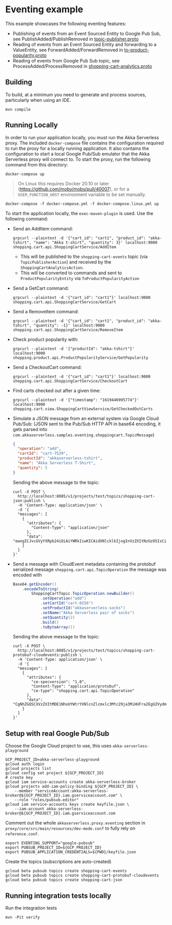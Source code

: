 # Eventing example

This example showcases the following eventing features:

* Publishing of events from an Event Sourced Entity to Google Pub Sub, see PublishAdded/PublishRemoved in [topic-publisher.proto](../../protocols/example/eventing/shoppingcart/topic-publisher.proto)
* Reading of events from an Event Sourced Entity and forwarding to a ValueEntity, see ForwardAdded/ForwardRemoved in [to-product-popularity.proto](../../protocols/example/eventing/shoppingcart/to-product-popularity.proto)
* Reading of events from Google Pub Sub topic, see ProcessAdded/ProcessRemoved in [shopping-cart-analytics.proto](../../protocols/example/eventing/shoppingcart/shopping-cart-analytics.proto)


## Building

To build, at a minimum you need to generate and process sources, particularly when using an IDE.

```shell
mvn compile
```

## Running Locally

In order to run your application locally, you must run the Akka Serverless proxy. The included `docker-compose` file contains the configuration required to run the proxy for a locally running application.
It also contains the configuration to start a local Google Pub/Sub emulator that the Akka Serverless proxy will connect to.
To start the proxy, run the following command from this directory:


```shell
docker-compose up
```

> On Linux this requires Docker 20.10 or later (https://github.com/moby/moby/pull/40007),
> or for a `USER_FUNCTION_HOST` environment variable to be set manually.

```shell
docker-compose -f docker-compose.yml -f docker-compose.linux.yml up
```

To start the application locally, the `exec-maven-plugin` is used. Use the following command:

* Send an AddItem command:
  ```
  grpcurl --plaintext -d '{"cart_id": "cart1", "product_id": "akka-tshirt", "name": "Akka t-shirt", "quantity": 3}' localhost:9000  shopping.cart.api.ShoppingCartService/AddItem
  ```
    * This will be published to the `shopping-cart-events` topic (via `TopicPublisherAction`) and received by the `ShoppingCartAnalyticsAction`.
    * This will be converted to commands and sent to `ProductPopularityEntity` via `ToProductPopularityAction`
* Send a GetCart command:
  ```
  grpcurl --plaintext -d '{"cart_id": "cart1"}' localhost:9000  shopping.cart.api.ShoppingCartService/GetCart
  ```
* Send a RemoveItem command:
  ```
  grpcurl --plaintext -d '{"cart_id": "cart1", "product_id": "akka-tshirt", "quantity": -1}' localhost:9000 shopping.cart.api.ShoppingCartService/RemoveItem
* Check product popularity with:
  ```
  grpcurl --plaintext -d '{"productId": "akka-tshirt"}' localhost:9000  shopping.product.api.ProductPopularityService/GetPopularity
  ```
* Send a CheckoutCart command:
  ```
  grpcurl --plaintext -d '{"cart_id": "cart1"}' localhost:9000  shopping.cart.api.ShoppingCartService/CheckoutCart
  ```
* Find carts checked out after a given time:
  ```
  grpcurl --plaintext -d '{"timestamp": "1619446995774"}' localhost:9000  shopping.cart.view.ShoppingCartViewService/GetCheckedOutCarts
  ```
* Simulate a JSON message from an external system via Google Cloud Pub/Sub:
  (JSON sent to the Pub/Sub HTTP API in base64 encoding, it gets parsed into `com.akkaserverless.samples.eventing.shoppingcart.TopicMessage`)
  ```json
  {
    "operation": "add",
    "cartId": "cart-7539",
    "productId": "akkaserverless-tshirt",
    "name": "Akka Serverless T-Shirt",
    "quantity": 5
  }
  ```

  Sending the above message to the topic:
  ```
  curl -X POST \
    http://localhost:8085/v1/projects/test/topics/shopping-cart-json:publish \
    -H 'Content-Type: application/json' \
    -d '{
    "messages": [
      {
        "attributes": {
          "Content-Type": "application/json"
        },
        "data": "ewogICJvcGVyYXRpb24iOiAiYWRkIiwKICAidXNlcklkIjogInVzZXItNzUzOSIsCiAgInByb2R1Y3RJZCI6ICJha2thc2VydmVybGVzcy10c2hpcnQiLAogICJuYW1lIjogIkFra2EgU2VydmVybGVzcyBULVNoaXJ0IiwKICAicXVhbnRpdHkiOiA1Cn0K"
      }
    ]
  }'
  ```
* Send a message with CloudEvent metadata containing the protobuf serialized message `shopping.cart.api.TopicOperation`
  the message was encoded with
  ```java
  Base64.getEncoder()
      .encodeToString(
          ShoppingCartTopic.TopicOperation.newBuilder()
              .setOperation("add")
              .setCartId("cart-0156")
              .setProductId("akkaserverless-socks")
              .setName("Akka Serverless pair of socks")
              .setQuantity(2)
              .build()
              .toByteArray())
  ```

  Sending the above message to the topic:
  ```
  curl -X POST \
    http://localhost:8085/v1/projects/test/topics/shopping-cart-protobuf-cloudevents:publish \
    -H 'Content-Type: application/json' \
    -d '{
    "messages": [
      {
        "attributes": {
          "ce-specversion": "1.0",
          "Content-Type": "application/protobuf",
          "ce-type": "shopping.cart.api.TopicOperation"
        },
        "data": "CgNhZGQSCXVzZXItMDE1NhoUYWtrYXNlcnZlcmxlc3Mtc29ja3MiHUFra2EgU2VydmVybGVzcyBwYWlyIG9mIHNvY2tzKAI="
      }
    ]
  }'
  ```

## Setup with real Google Pub/Sub

Choose the Google Cloud project to use, this uses `akka-serverless-playground`

```shell
GCP_PROJECT_ID=akka-serverless-playground
gcloud auth login
gcloud projects list
gcloud config set project ${GCP_PROJECT_ID}
# create key
gcloud iam service-accounts create akka-serverless-broker
gcloud projects add-iam-policy-binding ${GCP_PROJECT_ID} \
    --member "serviceAccount:akka-serverless-broker@${GCP_PROJECT_ID}.iam.gserviceaccount.com" \
    --role "roles/pubsub.editor"
gcloud iam service-accounts keys create keyfile.json \
    --iam-account akka-serverless-broker@${GCP_PROJECT_ID}.iam.gserviceaccount.com
```

Comment out the whole `akkaserverless.proxy.eventing` section in `proxy/core/src/main/resources/dev-mode.conf` to fully rely on `reference.conf`.

```shell
export EVENTING_SUPPORT="google-pubsub"
export PUBSUB_PROJECT_ID=${GCP_PROJECT_ID}
export PUBSUB_APPLICATION_CREDENTIALS=${PWD}/keyfile.json
```

Create the topics (subscriptions are auto-created)

```shell
gcloud beta pubsub topics create shopping-cart-events
gcloud beta pubsub topics create shopping-cart-protobuf-cloudevents
gcloud beta pubsub topics create shopping-cart-json
```

## Running integration tests locally

Run the integration tests
```
mvn -Pit verify
```
